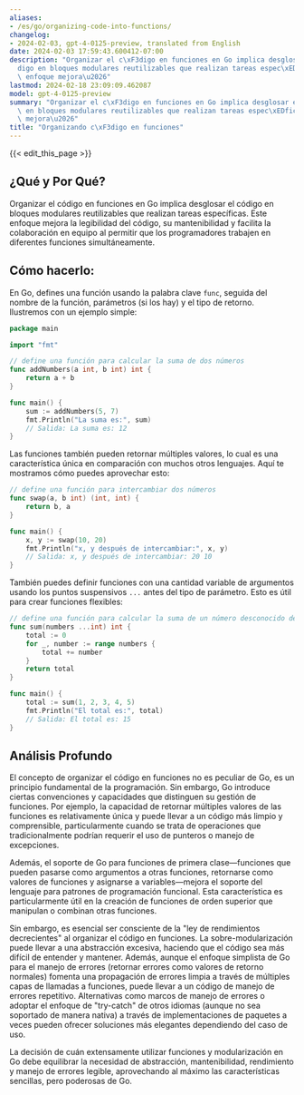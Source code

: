 ```yaml
---
aliases:
- /es/go/organizing-code-into-functions/
changelog:
- 2024-02-03, gpt-4-0125-preview, translated from English
date: 2024-02-03 17:59:43.600412-07:00
description: "Organizar el c\xF3digo en funciones en Go implica desglosar el c\xF3\
  digo en bloques modulares reutilizables que realizan tareas espec\xEDficas. Este\
  \ enfoque mejora\u2026"
lastmod: 2024-02-18 23:09:09.462087
model: gpt-4-0125-preview
summary: "Organizar el c\xF3digo en funciones en Go implica desglosar el c\xF3digo\
  \ en bloques modulares reutilizables que realizan tareas espec\xEDficas. Este enfoque\
  \ mejora\u2026"
title: "Organizando c\xF3digo en funciones"
---
```


{{< edit_this_page >}}

## ¿Qué y Por Qué?

Organizar el código en funciones en Go implica desglosar el código en bloques modulares reutilizables que realizan tareas específicas. Este enfoque mejora la legibilidad del código, su mantenibilidad y facilita la colaboración en equipo al permitir que los programadores trabajen en diferentes funciones simultáneamente.

## Cómo hacerlo:

En Go, defines una función usando la palabra clave `func`, seguida del nombre de la función, parámetros (si los hay) y el tipo de retorno. Ilustremos con un ejemplo simple:

```go
package main

import "fmt"

// define una función para calcular la suma de dos números
func addNumbers(a int, b int) int {
    return a + b
}

func main() {
    sum := addNumbers(5, 7)
    fmt.Println("La suma es:", sum)
    // Salida: La suma es: 12
}
```

Las funciones también pueden retornar múltiples valores, lo cual es una característica única en comparación con muchos otros lenguajes. Aquí te mostramos cómo puedes aprovechar esto:

```go
// define una función para intercambiar dos números
func swap(a, b int) (int, int) {
    return b, a
}

func main() {
    x, y := swap(10, 20)
    fmt.Println("x, y después de intercambiar:", x, y)
    // Salida: x, y después de intercambiar: 20 10
}
```

También puedes definir funciones con una cantidad variable de argumentos usando los puntos suspensivos `...` antes del tipo de parámetro. Esto es útil para crear funciones flexibles:

```go
// define una función para calcular la suma de un número desconocido de enteros
func sum(numbers ...int) int {
    total := 0
    for _, number := range numbers {
        total += number
    }
    return total
}

func main() {
    total := sum(1, 2, 3, 4, 5)
    fmt.Println("El total es:", total)
    // Salida: El total es: 15
}
```

## Análisis Profundo

El concepto de organizar el código en funciones no es peculiar de Go, es un principio fundamental de la programación. Sin embargo, Go introduce ciertas convenciones y capacidades que distinguen su gestión de funciones. Por ejemplo, la capacidad de retornar múltiples valores de las funciones es relativamente única y puede llevar a un código más limpio y comprensible, particularmente cuando se trata de operaciones que tradicionalmente podrían requerir el uso de punteros o manejo de excepciones.

Además, el soporte de Go para funciones de primera clase—funciones que pueden pasarse como argumentos a otras funciones, retornarse como valores de funciones y asignarse a variables—mejora el soporte del lenguaje para patrones de programación funcional. Esta característica es particularmente útil en la creación de funciones de orden superior que manipulan o combinan otras funciones.

Sin embargo, es esencial ser consciente de la "ley de rendimientos decrecientes" al organizar el código en funciones. La sobre-modularización puede llevar a una abstracción excesiva, haciendo que el código sea más difícil de entender y mantener. Además, aunque el enfoque simplista de Go para el manejo de errores (retornar errores como valores de retorno normales) fomenta una propagación de errores limpia a través de múltiples capas de llamadas a funciones, puede llevar a un código de manejo de errores repetitivo. Alternativas como marcos de manejo de errores o adoptar el enfoque de "try-catch" de otros idiomas (aunque no sea soportado de manera nativa) a través de implementaciones de paquetes a veces pueden ofrecer soluciones más elegantes dependiendo del caso de uso.

La decisión de cuán extensamente utilizar funciones y modularización en Go debe equilibrar la necesidad de abstracción, mantenibilidad, rendimiento y manejo de errores legible, aprovechando al máximo las características sencillas, pero poderosas de Go.
